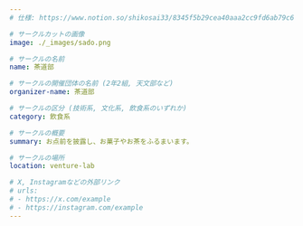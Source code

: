 ```yaml
---
# 仕様: https://www.notion.so/shikosai33/8345f5b29cea40aaa2cc9fd6ab79c6a6?pvs=4#5438a1577b604f39a67658a72f2283b8

# サークルカットの画像
image: ./_images/sado.png

# サークルの名前
name: 茶道部

# サークルの開催団体の名前 (2年2組, 天文部など)
organizer-name: 茶道部

# サークルの区分 (技術系, 文化系, 飲食系のいずれか)
category: 飲食系

# サークルの概要
summary: お点前を披露し、お菓子やお茶をふるまいます。

# サークルの場所
location: venture-lab

# X, Instagramなどの外部リンク
# urls:
# - https://x.com/example
# - https://instagram.com/example
---
```

